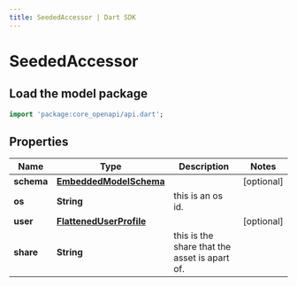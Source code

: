 ```yaml
---
title: SeededAccessor | Dart SDK
---
```


# SeededAccessor

## Load the model package
```dart
import 'package:core_openapi/api.dart';
```

## Properties
Name | Type | Description | Notes
------------ | ------------- | ------------- | -------------
**schema** | [**EmbeddedModelSchema**](EmbeddedModelSchema) |  | [optional] 
**os** | **String** | this is an os id. | 
**user** | [**FlattenedUserProfile**](FlattenedUserProfile) |  | [optional] 
**share** | **String** | this is the share that the asset is apart of. | 





